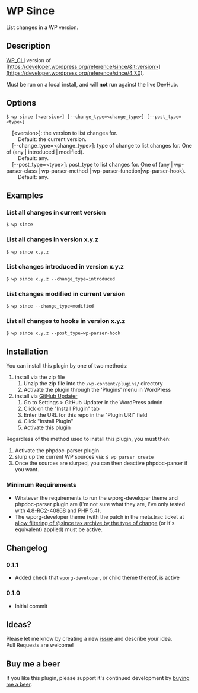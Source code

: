 #  WP Since
List changes in a WP version.

## Description
[WP_CLI](https://make.wordpress.org/cli/handbook/) version of [https://developer.wordpress.org/reference/since/&lt;version>](https://developer.wordpress.org/reference/since/4.7.0).

Must be run on a local install, and will **not** run against the live DevHub.

## Options

`$ wp since [<version>] [--change_type=<change_type>] [--post_type=<type>]`

&nbsp;&nbsp;&nbsp;&nbsp;[&lt;version>]: the version to list changes for.<br />
&nbsp;&nbsp;&nbsp;&nbsp;&nbsp;&nbsp;&nbsp;&nbsp;Default: the current version.<br />
&nbsp;&nbsp;&nbsp;&nbsp;[--change\_type=&lt;change\_type>]: type of change to list changes for. One of (any | introduced | modified).<br />
&nbsp;&nbsp;&nbsp;&nbsp;&nbsp;&nbsp;&nbsp;&nbsp;Default: any.<br />
&nbsp;&nbsp;&nbsp;&nbsp;[--post\_type=&lt;type>]: post\_type to list changes for.  One of (any | wp-parser-class | wp-parser-method | wp-parser-function|wp-parser-hook).<br />
&nbsp;&nbsp;&nbsp;&nbsp;&nbsp;&nbsp;&nbsp;&nbsp;Default: any.

## Examples

### List all changes in current version

`$ wp since`

### List all changes in version x.y.z

`$ wp since x.y.z`

### List changes introduced in version x.y.z

`$ wp since x.y.z --change_type=introduced`

### List changes modified in current version

`$ wp since --change_type=modified`

### List all changes to hooks in version x.y.z

`$ wp since x.y.z --post_type=wp-parser-hook`

## Installation
You can install this plugin by one of two methods:

1. install via the zip file
    1. Unzip the zip file into the `/wp-content/plugins/` directory
    1. Activate the plugin through the 'Plugins' menu in WordPress
1. install via [GitHub Updater](https://github.com/afragen/github-updater)
    1. Go to Settings > GitHub Updater in the WordPress admin
    1. Click on the "Install Plugin" tab
    1. Enter the URL for this repo in the "Plugin URI" field
    1. Click "Install Plugin"
    1. Activate this plugin
 
Regardless of the method used to install this plugin, you must then:

1. Activate the phpdoc-parser plugin
1. slurp up the current WP sources via: `$ wp parser create`
1. Once the sources are slurped, you can then deactive phpdoc-parser if you want.

### Minimum Requirements
* Whatever the requirements to run the wporg-developer theme and phpdoc-parser
plugin are (I'm not sure what they are, I've only tested with
[4.8-RC2-40868](https://wordpress.org/news/2017/06/wordpress-4-8-release-candidate-2/) and PHP 5.4).
* The wporg-developer theme (with the patch in the meta.trac ticket at
[allow filtering of @since tax archive by the type of change](https://meta.trac.wordpress.org/ticket/2847)
(or it's equivalent) applied) must be active.

## Changelog

### 0.1.1

* Added check that `wporg-developer`, or child theme thereof, is active

### 0.1.0

* Initial commit

## Ideas?
Please let me know by creating a new [issue](https://github.com/pbiron/wp-since/issues/new) and describe your idea.  
Pull Requests are welcome!

## Buy me a beer

If you like this plugin, please support it's continued development by [buying me a beer](https://www.paypal.com/cgi-bin/webscr?cmd=_s-xclick&hosted_button_id=Z6D97FA595WSU).
